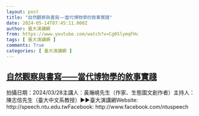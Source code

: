 ```yaml
---
layout: post
title: "自然觀察與書寫——當代博物學的敘事實踐"
date: 2024-05-14T07:45:11.000Z
author: 臺大演講網
from: https://www.youtube.com/watch?v=Cg0SlymqFHc
tags: [ 臺大演講網 ]
comments: True
categories: [ 臺大演講網 ]
---
```

<!--1715672711000-->
[自然觀察與書寫——當代博物學的敘事實踐](https://www.youtube.com/watch?v=Cg0SlymqFHc)
------

<div>
拍攝日期：2024/03/28主講人：黃瀚嶢先生（作家、生態圖文創作者）主持人：陳志信先生（臺大中文系教授）►►臺大演講網Website: http://speech.ntu.edu.twFacebook: http://www.facebook.com/ntuspeech
</div>
